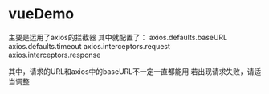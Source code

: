# vueDemo
主要是运用了axios的拦截器
其中就配置了：
    axios.defaults.baseURL
    axios.defaults.timeout
    axios.interceptors.request
    axios.interceptors.response

其中，请求的URL和axios中的baseURL不一定一直都能用
若出现请求失败，请适当调整
